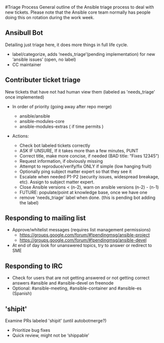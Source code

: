 #Triage Process
General outline of the Ansible triage process to deal with new tickets.
Please note that the Ansible core team normally has people doing this on rotation during the work week.

## Ansibull Bot
Detailing just triage here, it does more things in full life cycle.
 * label/categorize, adds ‘needs_triage’(pending implementation) for new ‘ansible issues’ (open, no label)
 * CC maintainer

## Contributer ticket triage
New tickets that have not had human view them (labeled as 'needs_triage' once implemented)

 * In order of priority (going away after repo merge)
	* ansible/ansible
	* ansible-modules-core
	* ansible-modules-extras ( if time permits )

 * Actions:
	* Check bot labeled tickets correctly
	* ASK IF UNSURE, If it takes more than a few minutes, PUNT
	* Correct title, make more concise, if needed (BAD title: “Fixes 12345”)
	* Request information, if obviously missing
	* Attempt to reproduce/verify/fix ONLY if simple (low hanging fruit)
	* Optionally ping subject matter expert so that they see it
	* Escalate when needed P1-P2 (security issues, widespread breakage, etc). Assign to subject matter expert.
	* Close Ansible versions < (n-2), warn on ansible versions (n-2) - (n-1)
	* FUTURE: populate/point at knowledge base, once we have one
	* remove 'needs_triage' label when done. (this is pending bot adding the label)

## Responding to mailing list
 * Approve/whitelist messages (requires list management permissions)
	* https://groups.google.com/forum/#!pendingmsg/ansible-project
	* https://groups.google.com/forum/#!pendingmsg/ansible-devel 
 * At end of day look for unanswered topics, try to answer or redirect to SME

## Responding to IRC
 * Check for users that are not getting answered or not getting correct answers #ansible and #ansible-devel on freenode
 * Optional: #ansible-meeting, #ansible-container and #ansible-es (Spanish)

## 'shipit'
Examine PRs labeled 'shipit' (until autobotmerge?)
 * Prioritize bug fixes
 * Quick review, might not be ‘shippable’
